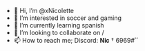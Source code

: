 - 👋 Hi, I’m @xNicolette
- 👀 I’m interested in soccer and gaming
- 🌱 I’m currently learning spanish
- 💞️ I’m looking to collaborate on /
- 📫 How to reach me; Discord: 𝐍𝐢𝐜 † ٴٴ#6969

<!---
xNicolette/xNicolette is a ✨ special ✨ repository because its `README.md` (this file) appears on your GitHub profile.
You can click the Preview link to take a look at your changes.
--->
